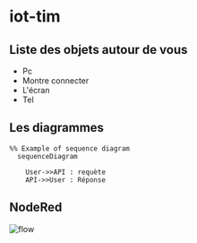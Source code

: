 # iot-tim

## Liste des objets autour de vous
- Pc
- Montre connecter 
- L'écran 
- Tel

## Les diagrammes
```mermaid
%% Example of sequence diagram
  sequenceDiagram

    User->>API : requète
    API->>User : Réponse 
```

## NodeRed
![flow](temp.png)
